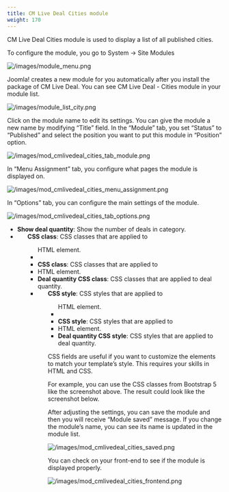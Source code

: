 ```yaml
---
title: CM Live Deal Cities module
weight: 170
---
```

CM Live Deal Cities module is used to display a list of all published cities.

To configure the module, you go to System -> Site Modules

![/images/module_menu.png](/images/module_menu.png)

Joomla! creates a new module for you automatically after you install the package of CM Live Deal. You can see CM Live Deal - Cities module in your module list.

![/images/module_list_city.png](/images/module_list_city.png)

Click on the module name to edit its settings. You can give the module a new name by modifying “Title” field. In the “Module” tab, you set “Status” to “Published” and select the position you want to put this module in “Position” option.

![/images/mod_cmlivedeal_cities_tab_module.png](/images/mod_cmlivedeal_cities_tab_module.png)

In “Menu Assignment” tab, you configure what pages the module is displayed on.

![/images/mod_cmlivedeal_cities_menu_assignment.png](/images/mod_cmlivedeal_cities_menu_assignment.png)

In “Options” tab, you can configure the main settings of the module.

![/images/mod_cmlivedeal_cities_tab_options.png](/images/mod_cmlivedeal_cities_tab_options.png)

*   **Show deal quantity**: Show the number of deals in category.
*   **<ul> CSS class**: CSS classes that are applied to <ul> HTML element.
*   **<li> CSS class**: CSS classes that are applied to <li> HTML element.
*   **Deal quantity CSS class**: CSS classes that are applied to deal quantity.
*   **<ul> CSS style**: CSS styles that are applied to <ul> HTML element.
*   **<li> CSS style**: CSS styles that are applied to <li> HTML element.
*   **Deal quantity CSS style**: CSS styles that are applied to deal quantity.

CSS fields are useful if you want to customize the elements to match your template’s style. This requires your skills in HTML and CSS.

For example, you can use the CSS classes from Bootstrap 5 like the screenshot above. The result could look like the screenshot below.

After adjusting the settings, you can save the module and then you will receive “Module saved” message. If you change the module’s name, you can see its name is updated in the module list.

![/images/mod_cmlivedeal_cities_saved.png](/images/mod_cmlivedeal_cities_saved.png)

You can check on your front-end to see if the module is displayed properly.

![/images/mod_cmlivedeal_cities_frontend.png](/images/mod_cmlivedeal_cities_frontend.png)